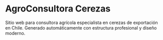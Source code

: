 # AgroConsultora Cerezas
Sitio web para consultora agrícola especialista en cerezas de exportación en Chile.
Generado automáticamente con estructura profesional y diseño moderno.
